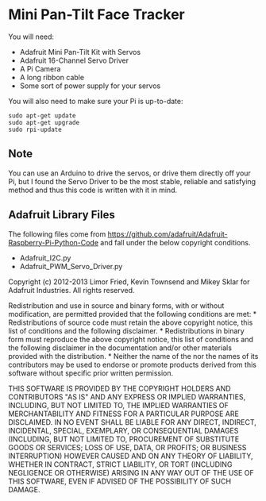 Mini Pan-Tilt Face Tracker
==========================

You will need:
* Adafruit Mini Pan-Tilt Kit with Servos
* Adafruit 16-Channel Servo Driver
* A Pi Camera
* A long ribbon cable
* Some sort of power supply for your servos

You will also need to make sure your Pi is up-to-date:

    sudo apt-get update
    sudo apt-get upgrade
    sudo rpi-update

Note
----

You can use an Arduino to drive the servos, or drive them directly off your Pi, but I found the Servo Driver to be the most stable, reliable and satisfying method and thus this code is written with it in mind.


Adafruit Library Files
----------------------

The following files come from https://github.com/adafruit/Adafruit-Raspberry-Pi-Python-Code and fall under the below copyright conditions.


* Adafruit_I2C.py
* Adafruit_PWM_Servo_Driver.py

Copyright (c) 2012-2013 Limor Fried, Kevin Townsend and Mikey Sklar for Adafruit Industries. All rights reserved.

Redistribution and use in source and binary forms, with or without modification, are permitted provided that the following conditions are met: * Redistributions of source code must retain the above copyright notice, this list of conditions and the following disclaimer. * Redistributions in binary form must reproduce the above copyright notice, this list of conditions and the following disclaimer in the documentation and/or other materials provided with the distribution. * Neither the name of the nor the names of its contributors may be used to endorse or promote products derived from this software without specific prior written permission.

THIS SOFTWARE IS PROVIDED BY THE COPYRIGHT HOLDERS AND CONTRIBUTORS "AS IS" AND ANY EXPRESS OR IMPLIED WARRANTIES, INCLUDING, BUT NOT LIMITED TO, THE IMPLIED WARRANTIES OF MERCHANTABILITY AND FITNESS FOR A PARTICULAR PURPOSE ARE DISCLAIMED. IN NO EVENT SHALL BE LIABLE FOR ANY DIRECT, INDIRECT, INCIDENTAL, SPECIAL, EXEMPLARY, OR CONSEQUENTIAL DAMAGES (INCLUDING, BUT NOT LIMITED TO, PROCUREMENT OF SUBSTITUTE GOODS OR SERVICES; LOSS OF USE, DATA, OR PROFITS; OR BUSINESS INTERRUPTION) HOWEVER CAUSED AND ON ANY THEORY OF LIABILITY, WHETHER IN CONTRACT, STRICT LIABILITY, OR TORT (INCLUDING NEGLIGENCE OR OTHERWISE) ARISING IN ANY WAY OUT OF THE USE OF THIS SOFTWARE, EVEN IF ADVISED OF THE POSSIBILITY OF SUCH DAMAGE.
